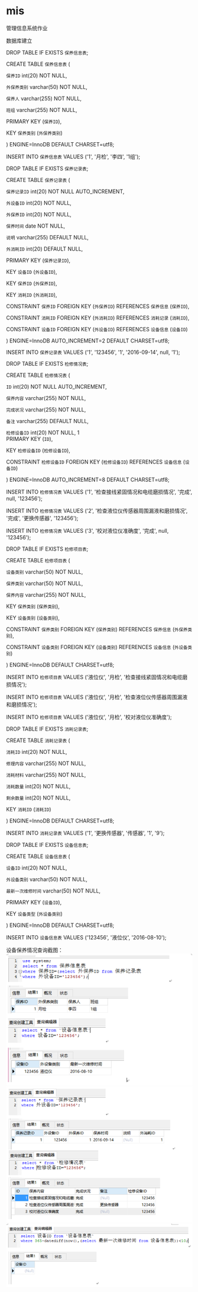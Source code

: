 
# mis
管理信息系统作业

数据库建立

DROP TABLE IF EXISTS `保养信息表`;

CREATE TABLE `保养信息表` (

`保养ID` int(20) NOT NULL,

`外保养类别` varchar(50) NOT NULL,

`保养人` varchar(255) NOT NULL,

`班组` varchar(255) NOT NULL,

PRIMARY KEY (`保养ID`),

KEY `保养类别` (`外保养类别`)

) ENGINE=InnoDB DEFAULT CHARSET=utf8;

INSERT INTO `保养信息表` VALUES ('1', '月检', '李四', '1组');

DROP TABLE IF EXISTS `保养记录表`;

CREATE TABLE `保养记录表` (

  `保养记录ID` int(20) NOT NULL AUTO_INCREMENT,
  
  `外设备ID` int(20) NOT NULL,
  
  `外保养ID` int(20) NOT NULL,
  
  `保养时间` date NOT NULL,


  `说明` varchar(255) DEFAULT NULL,
  
  `外消耗ID` int(20) DEFAULT NULL,
  
  PRIMARY KEY (`保养记录ID`),
  
  KEY `设备ID` (`外设备ID`),
  
  KEY `保养ID` (`外保养ID`),
  
  KEY `消耗ID` (`外消耗ID`),
  
  CONSTRAINT `保养ID` FOREIGN KEY (`外保养ID`) REFERENCES `保养信息` (`保养ID`),
  
  CONSTRAINT `消耗ID` FOREIGN KEY (`外消耗ID`) REFERENCES `消耗记录` (`消耗ID`),
  
  CONSTRAINT `设备ID` FOREIGN KEY (`外设备ID`) REFERENCES `设备信息` (`设备ID`)
  
) ENGINE=InnoDB AUTO_INCREMENT=2 DEFAULT CHARSET=utf8;

INSERT INTO `保养记录表` VALUES ('1', '123456', '1', '2016-09-14', null, '1');

DROP TABLE IF EXISTS `检修情况表`;

CREATE TABLE `检修情况表` (

  `ID` int(20) NOT NULL AUTO_INCREMENT,
  
  `保养内容` varchar(255) NOT NULL,
  
  `完成状况` varchar(255) NOT NULL,
  
  `备注` varchar(255) DEFAULT NULL,
  
  `检修设备ID` int(20) NOT NULL,
1  
  PRIMARY KEY (`ID`),
  
  KEY `检修设备ID` (`检修设备ID`),
  
  CONSTRAINT `检修设备ID` FOREIGN KEY (`检修设备ID`) REFERENCES `设备信息` (`设备ID`)
  
) ENGINE=InnoDB AUTO_INCREMENT=8 DEFAULT CHARSET=utf8;


INSERT INTO `检修情况表` VALUES ('1', '检查接线紧固情况和电缆磨损情况', '完成', null, '123456');

INSERT INTO `检修情况表` VALUES ('2', '检查液位仪传感器周围漏液和磨损情况', '完成', '更换传感器', '123456');


INSERT INTO `检修情况表` VALUES ('3', '校对液位仪准确度', '完成', null, '123456');

DROP TABLE IF EXISTS `检修项目表`;

CREATE TABLE `检修项目表` (

  `设备类别` varchar(50) NOT NULL,
  
  `保养类别` varchar(50) NOT NULL,
  
  `保养内容` varchar(255) NOT NULL,
  
  KEY `保养类别` (`保养类别`),
  
  KEY `设备类别` (`设备类别`),
  
  CONSTRAINT `保养类别` FOREIGN KEY (`保养类别`) REFERENCES `保养信息` (`外保养类别`),
  
  CONSTRAINT `设备类别` FOREIGN KEY (`设备类别`) REFERENCES `设备信息` (`外设备类别`)
  
) ENGINE=InnoDB DEFAULT CHARSET=utf8;

INSERT INTO `检修项目表` VALUES ('液位仪', '月检', '检查接线紧固情况和电缆磨损情况');

INSERT INTO `检修项目表` VALUES ('液位仪', '月检', '检查液位仪传感器周围漏液和磨损情况');

INSERT INTO `检修项目表` VALUES ('液位仪', '月检', '校对液位仪准确度');

DROP TABLE IF EXISTS `消耗记录表`;

CREATE TABLE `消耗记录表` (

  `消耗ID` int(20) NOT NULL,
  
  `修理内容` varchar(255) NOT NULL,
  
  `消耗材料` varchar(255) NOT NULL,
  
  `消耗数量` int(20) NOT NULL,
  
  `剩余数量` int(20) NOT NULL,
  
  KEY `消耗ID` (`消耗ID`)
  
) ENGINE=InnoDB DEFAULT CHARSET=utf8;

INSERT INTO `消耗记录表` VALUES ('1', '更换传感器', '传感器', '1', '9');

DROP TABLE IF EXISTS `设备信息表`;

CREATE TABLE `设备信息表` (

  `设备ID` int(20) NOT NULL,
  
  `外设备类别` varchar(50) NOT NULL,
  
  `最新一次维修时间` varchar(50) NOT NULL,
  
  PRIMARY KEY (`设备ID`),
  
  KEY `设备类型` (`外设备类别`)
  
) ENGINE=InnoDB DEFAULT CHARSET=utf8;

INSERT INTO `设备信息表` VALUES ('123456', '液位仪', '2016-08-10');

设备保养情况查询截图：
![](/查询图1.png)
![](/查询图2.png)
![](/查询图3.png)

